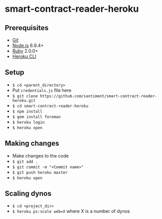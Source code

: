# smart-contract-reader-heroku

## Prerequisites
- [Git](https://git-scm.com/book/en/v2/Getting-Started-Installing-Git)
- [Node.js](https://nodejs.org) 6.9.4+
- [Ruby](https://www.ruby-lang.org/en/documentation/installation/) 2.0.0+
- [Heroku CLI](https://devcenter.heroku.com/articles/getting-started-with-nodejs#set-up)

## Setup
- `$ cd <parent_directory>`
- Put `credentials.js` file here
- `$ git clone https://github.com/santiment/smart-contract-reader-heroku.git`
- `$ cd smart-contract-reader-heroku`
- `$ npm install`
- `$ gem install foreman`
- `$ heroku login`
- `$ heroku open`

## Making changes
- Make changes to the code
- `$ git add .`
- `$ git commit -m "<Commit name>"`
- `$ git push heroku master`
- `$ heroku open`

## Scaling dynos
- `$ cd <project_dir>`
- `$ heroku ps:scale web=X` where X is a number of dynos